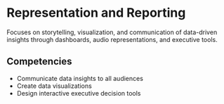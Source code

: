 # Representation and Reporting

Focuses on storytelling, visualization, and communication of data-driven insights through dashboards, audio representations, and executive tools.

## Competencies
- Communicate data insights to all audiences
- Create data visualizations
- Design interactive executive decision tools
